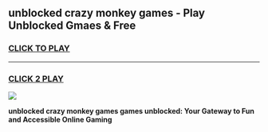 
## unblocked crazy monkey games - Play Unblocked Gmaes & Free
<h3>
<a href="https://news.freeplayer.one?title=unblocked_crazy_monkey_games&ref=16F">CLICK TO PLAY</a></h3>
<hr>

<h3>
<a href="https://news.freeplayer.one?title=unblocked_crazy_monkey_games&ref=16F">CLICK 2 PLAY</a>
  
</h3>

<a href="https://news.freeplayer.one?title=unblocked_crazy_monkey_games&ref=16F/"><img src="https://clearcache.store/games.png"></a>


**unblocked crazy monkey games games unblocked: Your Gateway to Fun and Accessible Online Gaming**
